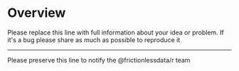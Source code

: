# Overview

Please replace this line with full information about your idea or problem. If it's a bug please share as much as possible to reproduce it

---

Please preserve this line to notify the @frictionlessdata/r team
